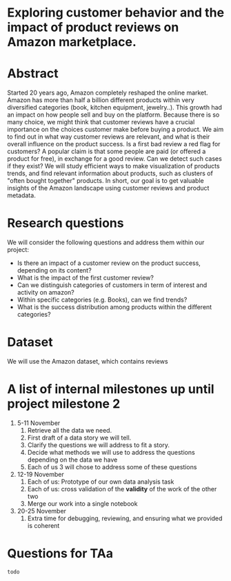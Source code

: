 # Exploring customer behavior and the impact of product reviews on Amazon marketplace.

# Abstract

Started 20 years ago, Amazon completely reshaped the online market.
Amazon has more than half a billion different products within very diversified categories (book, kitchen equipment, jewelry..).
This growth had an impact on how people sell and buy on the platform.
Because there is so many choice, we might think that customer reviews have a crucial importance on the choices customer make before buying a product.
We aim to find out in what way customer reviews are relevant, and what is their overall influence on the product success.
Is a first bad review a red flag for customers?
A popular claim is that some people are paid (or offered a product for free), in exchange for a good review. Can we detect such cases if they exist?
We will study efficient ways to make visualization of products trends, and find relevant information about products, such as clusters of "often bought together" products.
In short, our goal is to get valuable insights of the Amazon landscape using customer reviews and product metadata.

# Research questions
We will consider the following questions and address them within our project:
- Is there an impact of a customer review on the product success, depending on its content?
- What is the impact of the first customer review?
- Can we distinguish categories of customers in term of interest and activity on amazon?
- Within specific categories (e.g. Books), can we find trends?
- What is the success distribution among products within the different categories?

# Dataset
We will use the Amazon dataset, which contains reviews 

# A list of internal milestones up until project milestone 2
1. 5-11 November
    1. Retrieve all the data we need.
    2. First draft of a data story we will tell.
    3. Clarify the questions we will address to fit a story.
    4. Decide what methods we will use to address the questions depending on the data we have
    5. Each of us 3 will chose to address some of these questions
2. 12-19 November
    1. Each of us: Prototype of our own data analysis task
    2. Each of us: cross validation of the **validity** of the work of the other two
    3. Merge our work into a single notebook
3. 20-25 November
    1. Extra time for debugging, reviewing, and ensuring what we provided is coherent

# Questions for TAa
`todo`
